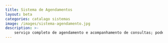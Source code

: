 ```yaml
---
title: Sistema de Agendamentos
layout: beta
categories: catalago sistemas
image: /images/sistema-agendamento.jpg
description: >-
    serviço completo de agendamento e acompanhamento de consultas; pode separar por regiões e assuntos que cada região pode ser tratado; existe a possibilidade de criar regras específicas para números de atendimentos por determinado período; pode ser configurado os dias da semana e números de agendamento em cada horário por região; a quantidade de agendamentos disponíveis são atualizadas em tempo real.
---
```

